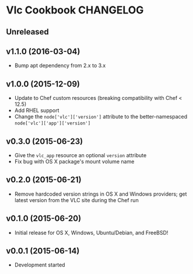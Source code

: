 Vlc Cookbook CHANGELOG
======================

Unreleased
----------

v1.1.0 (2016-03-04)
-------------------
- Bump apt dependency from 2.x to 3.x

v1.0.0 (2015-12-09)
-------------------
- Update to Chef custom resources (breaking compatibility with Chef < 12.5)
- Add RHEL support
- Change the `node['vlc']['version']` attribute to the better-namespaced
  `node['vlc']['app']['version']`

v0.3.0 (2015-06-23)
-------------------
- Give the `vlc_app` resource an optional `version` attribute
- Fix bug with OS X package's mount volume name

v0.2.0 (2015-06-21)
-------------------
- Remove hardcoded version strings in OS X and Windows providers; get latest
  version from the VLC site during the Chef run

v0.1.0 (2015-06-20)
-------------------
- Initial release for OS X, Windows, Ubuntu/Debian, and FreeBSD!

v0.0.1 (2015-06-14)
-------------------
- Development started
